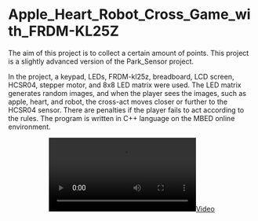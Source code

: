 
# Apple_Heart_Robot_Cross_Game_with_FRDM-KL25Z

The aim of this project is to collect a certain amount of points. This project is a slightly advanced version of the Park_Sensor project.

In the project, a keypad, LEDs, FRDM-kl25z, breadboard, LCD screen, HCSR04, stepper motor, and 8x8 LED matrix were used. The LED matrix generates random images, and when the player sees the images, such as apple, heart, and robot, the cross-act moves closer or further to the HCSR04 sensor. There are penalties if the player fails to act according to the rules. The program is written in C++ language on the MBED online environment.

<div align="center">

[![Video](https://user-images.githubusercontent.com/77858949/185225156-106e51d8-73aa-4bdc-8c96-2808dd0eb9ce.mp4)](https://user-images.githubusercontent.com/77858949/185225156-106e51d8-73aa-4bdc-8c96-2808dd0eb9ce.mp4)

</div>


